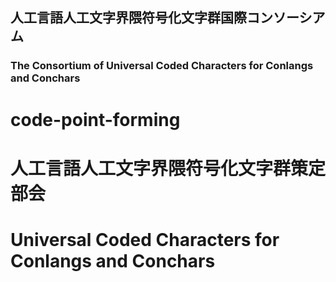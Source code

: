 
## 人工言語人工文字界隈符号化文字群国際コンソーシアム
### The Consortium of Universal Coded Characters for Conlangs and Conchars

# code-point-forming

# 人工言語人工文字界隈符号化文字群策定部会
# Universal Coded Characters for Conlangs and Conchars
